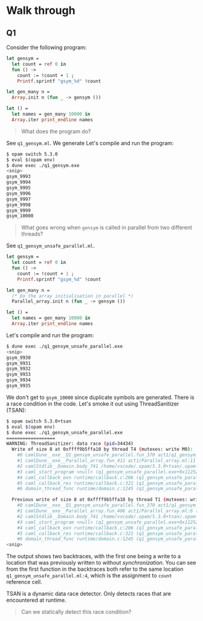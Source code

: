 # Walk through

## Q1

Consider the following program:

```ocaml
let gensym =
  let count = ref 0 in
  fun () ->
    count := !count + 1 ;
    Printf.sprintf "gsym_%d" !count

let gen_many n =
  Array.init n (fun _ -> gensym ())

let () =
  let names = gen_many 10000 in
  Array.iter print_endline names
```

> What does the program do?

See `q1_gensym.ml`. We generate Let's compile and run the program:

```bash
$ opam switch 5.3.0
$ eval $(opam env)
$ dune exec ./q1_gensym.exe
<snip>
gsym_9993
gsym_9994
gsym_9995
gsym_9996
gsym_9997
gsym_9998
gsym_9999
gsym_10000
```

> What goes wrong when `gensym` is called in parallel from two different
threads?

See `q1_gensym_unsafe_parallel.ml`.

```ocaml
let gensym =
  let count = ref 0 in
  fun () ->
    count := !count + 1 ;
    Printf.sprintf "gsym_%d" !count

let gen_many n =
  (* Do the array initialisation in parallel *)
  Parallel_array.init n (fun _ -> gensym ())

let () =
  let names = gen_many 10000 in
  Array.iter print_endline names
```

Let's compile and run the program:

```bash
$ dune exec ./q1_gensym_unsafe_parallel.exe
<snip>
gsym_9930
gsym_9931
gsym_9932
gsym_9933
gsym_9934
gsym_9935
```

We don't get to `gsym_10000` since duplicate symbols are generated. There is a
race condition in the code. Let's smoke it out using ThreadSanitizer (TSAN):

```bash
$ opam switch 5.3.0+tsan
$ eval $(opam env)
$ dune exec ./q1_gensym_unsafe_parallel.exe
==================
WARNING: ThreadSanitizer: data race (pid=34434)
  Write of size 8 at 0xffff9b5ffa10 by thread T4 (mutexes: write M0):
    #0 camlDune__exe__Q1_gensym_unsafe_parallel.fun_370 act1/q1_gensym_unsafe_parallel.ml:4 (q1_gensym_unsafe_parallel.exe+0x62be0) (BuildId: c201d91391c5440a33fd665c3bac9d6411705307)
    #1 camlDune__exe__Parallel_array.fun_411 act1/Parallel_array.ml:11 (q1_gensym_unsafe_parallel.exe+0x632c8) (BuildId: c201d91391c5440a33fd665c3bac9d6411705307)
    #2 camlStdlib__Domain.body_741 /home/vscode/.opam/5.3.0+tsan/.opam-switch/build/ocaml-compiler.5.3.0/stdlib/domain.ml:266 (q1_gensym_unsafe_parallel.exe+0xaa1a8) (BuildId: c201d91391c5440a33fd665c3bac9d6411705307)
    #3 caml_start_program <null> (q1_gensym_unsafe_parallel.exe+0x112528) (BuildId: c201d91391c5440a33fd665c3bac9d6411705307)
    #4 caml_callback_exn runtime/callback.c:206 (q1_gensym_unsafe_parallel.exe+0xd3124) (BuildId: c201d91391c5440a33fd665c3bac9d6411705307)
    #5 caml_callback_res runtime/callback.c:321 (q1_gensym_unsafe_parallel.exe+0xd3b88) (BuildId: c201d91391c5440a33fd665c3bac9d6411705307)
    #6 domain_thread_func runtime/domain.c:1245 (q1_gensym_unsafe_parallel.exe+0xd7240) (BuildId: c201d91391c5440a33fd665c3bac9d6411705307)

  Previous write of size 8 at 0xffff9b5ffa10 by thread T1 (mutexes: write M1):
    #0 camlDune__exe__Q1_gensym_unsafe_parallel.fun_370 act1/q1_gensym_unsafe_parallel.ml:4 (q1_gensym_unsafe_parallel.exe+0x62be0) (BuildId: c201d91391c5440a33fd665c3bac9d6411705307)
    #1 camlDune__exe__Parallel_array.fun_406 act1/Parallel_array.ml:6 (q1_gensym_unsafe_parallel.exe+0x63140) (BuildId: c201d91391c5440a33fd665c3bac9d6411705307)
    #2 camlStdlib__Domain.body_741 /home/vscode/.opam/5.3.0+tsan/.opam-switch/build/ocaml-compiler.5.3.0/stdlib/domain.ml:266 (q1_gensym_unsafe_parallel.exe+0xaa1a8) (BuildId: c201d91391c5440a33fd665c3bac9d6411705307)
    #3 caml_start_program <null> (q1_gensym_unsafe_parallel.exe+0x112528) (BuildId: c201d91391c5440a33fd665c3bac9d6411705307)
    #4 caml_callback_exn runtime/callback.c:206 (q1_gensym_unsafe_parallel.exe+0xd3124) (BuildId: c201d91391c5440a33fd665c3bac9d6411705307)
    #5 caml_callback_res runtime/callback.c:321 (q1_gensym_unsafe_parallel.exe+0xd3b88) (BuildId: c201d91391c5440a33fd665c3bac9d6411705307)
    #6 domain_thread_func runtime/domain.c:1245 (q1_gensym_unsafe_parallel.exe+0xd7240) (BuildId: c201d91391c5440a33fd665c3bac9d6411705307)
<snip>
```

The output shows two backtraces, with the first one being a write to a location
that was previously written to without _synchronization_. You can see from the
first function in the backtraces both refer to the same location
`q1_gensym_unsafe_parallel.ml:4`, which is the assignment to `count` reference
cell.

TSAN is a dynamic data race detector. Only detects races that are encountered at runtime.

> Can we statically detect this race condition?